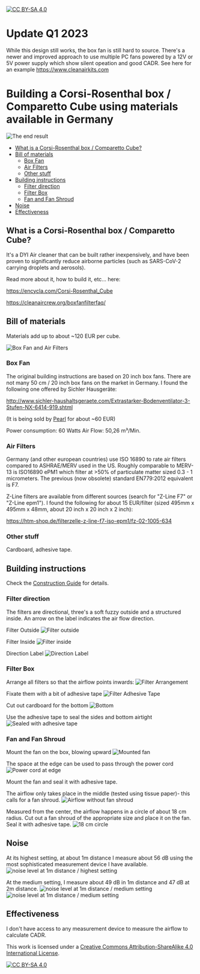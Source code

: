 [![CC BY-SA 4.0][cc-by-sa-shield]][cc-by-sa]


# Update Q1 2023

While this design still works, the box fan is still hard to source. There's a newer and improved approach to use multiple PC fans powered by a 12V or 5V power supply which show silent opeation and good CADR. See here for an example https://www.cleanairkits.com


# Building a Corsi-Rosenthal box / Comparetto Cube using materials available in Germany <!-- omit in toc -->

![The end result](images/IMG_0901.jpeg)


- [What is a Corsi-Rosenthal box / Comparetto Cube?](#what-is-a-corsi-rosenthal-box--comparetto-cube)
- [Bill of materials](#bill-of-materials)
  - [Box Fan](#box-fan)
  - [Air Filters](#air-filters)
  - [Other stuff](#other-stuff)
- [Building instructions](#building-instructions)
  - [Filter direction](#filter-direction)
  - [Filter Box](#filter-box)
  - [Fan and Fan Shroud](#fan-and-fan-shroud)
- [Noise](#noise)
- [Effectiveness](#effectiveness)



## What is a Corsi-Rosenthal box / Comparetto Cube?

It's a DYI Air cleaner that can be built rather inexpensively, and have been proven to significantly reduce airborne particles (such as SARS-CoV-2 carrying droplets and aerosols).

Read more about it, how to build it, etc... here:

https://encycla.com/Corsi-Rosenthal_Cube

https://cleanaircrew.org/boxfanfilterfaq/ 


## Bill of materials

Materials add up to about ~120 EUR per cube.

![Box Fan and Air Filters](images/IMG_0870.jpeg)

### Box Fan

The original building instructions are based on 20 inch box fans. There are not many 50 cm / 20 inch box fans on the market in Germany. I found the following one offered by Sichler Hausgeräte:

http://www.sichler-haushaltsgeraete.com/Extrastarker-Bodenventilator-3-Stufen-NX-6414-919.shtml 

(It is being sold by [Pearl](https://www.pearl.de/a-NX6414-3033.shtml) for about ~60 EUR)

Power consumption: 60 Watts
Air Flow: 50,26 m³/Min.


### Air Filters

Germany (and other european countries) use ISO 16890 to rate air filters compared to ASHRAE/MERV used in the US. Roughly comparable to MERV-13 is ISO16890 ePM1 which filter at >50% of particulate matter sized 0.3 - 1 micrometers. The previous (now obsolete) standard EN779:2012 equivalent is F7.

Z-Line filters are available from different sources (search for "Z-Line F7" or "Z-Line epm1"). 
I found the following for about 15 EUR/filter (sized 495mm x 495mm x 48mm, about 20 inch x 20 inch x 2 inch):

https://htm-shop.de/filterzelle-z-line-f7-iso-epm1/fz-02-1005-634


### Other stuff

Cardboard, adhesive tape.



## Building instructions

Check the [Construction Guide](https://encycla.com/Corsi-Rosenthal_Cube#construction-guide) for details.

### Filter direction

The filters are directional, three's a soft fuzzy outside and a structured inside. An arrow on the label indicates the air flow direction.

Filter Outside
![Filter outside](images/IMG_0872.jpeg)

Filter Inside
![Filter inside](images/IMG_0871.jpeg)

Direction Label
![Direction Label](images/IMG_0873.jpeg)


### Filter Box

Arrange all filters so that the airflow points inwards:
![Filter Arrangement](images/IMG_0874.jpeg)

Fixate them with a bit of adhesive tape
![Filter Adhesive Tape](images/IMG_0875.jpeg)

Cut out cardboard for the bottom
![Bottom](images/IMG_0876.jpeg)

Use the adhesive tape to seal the sides and bottom  airtight
![Sealed with adhesive tape](images/IMG_0877.jpeg)


### Fan and Fan Shroud

Mount the fan on the box, blowing upward
![Mounted fan](images/IMG_0880.jpeg)

The space at the edge can be used to pass through the power cord
![Power cord at edge](images/IMG_0879.jpeg)

Mount the fan and seal it with adhesive tape.

The airflow only takes place in the middle (tested using tissue paper)- this calls for a fan shroud.
![Airflow without fan shroud](images/IMG_0882.jpeg)

Measured from the center, the airflow happens in a circle of about 18 cm radius. Cut out a fan shroud of the appropriate size and place it on the fan. Seal it with adhesive tape.
![18 cm circle](images/IMG_0885.jpeg)


## Noise

At its highest setting, at about 1m distance I measure about 56 dB using the most sophisticated measurement device I have available.
![noise level at 1m distance / highest setting](images/IMG_0890.jpeg)

At the medium setting, I measure about 49 dB in 1m distance and 47 dB at 2m distance.
![noise level at 1m distance / medium setting](images/IMG_0891.jpeg)
![noise level at 1m distance / medium setting](images/IMG_0895.jpeg)


## Effectiveness

I don't have access to any measurement device to measure the airflow to calculate CADR.






This work is licensed under a
[Creative Commons Attribution-ShareAlike 4.0 International License][cc-by-sa].

[![CC BY-SA 4.0][cc-by-sa-image]][cc-by-sa]

[cc-by-sa]: http://creativecommons.org/licenses/by-sa/4.0/
[cc-by-sa-image]: https://licensebuttons.net/l/by-sa/4.0/88x31.png
[cc-by-sa-shield]: https://img.shields.io/badge/License-CC%20BY--SA%204.0-lightgrey.svg


